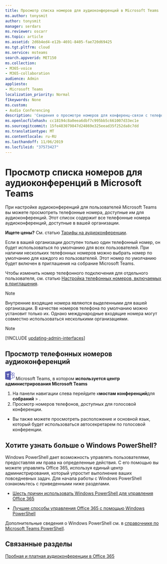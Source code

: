 ```yaml
---
title: Просмотр списка номеров для аудиоконференций в Microsoft Teams
ms.author: tonysmit
author: tonysmit
manager: serdars
ms.reviewer: oscarr
ms.topic: article
ms.assetid: 2d6b4ed4-e12b-4691-8405-fae720d69425
ms.tgt.pltfrm: cloud
ms.service: msteams
search.appverid: MET150
ms.collection:
- M365-voice
- M365-collaboration
audience: Admin
appliesto:
- Microsoft Teams
localization_priority: Normal
f1keywords: None
ms.custom:
- Audio Conferencing
description: 'Сведения о просмотре номеров для конференц-связи с телефонным подключением из Microsoft Teams. '
ms.openlocfilehash: cc18194c8a0eea6dbf7c995bb5c661007d33ec1e
ms.sourcegitcommit: 15fe483079847d24869e325eead35f252da8c7dd
ms.translationtype: MT
ms.contentlocale: ru-RU
ms.lasthandoff: 11/06/2019
ms.locfileid: "37573427"
---
```

# <a name="see-a-list-of-audio-conferencing-numbers-in-microsoft-teams"></a>Просмотр списка номеров для аудиоконференций в Microsoft Teams

При настройке аудиоконференций для пользователей Microsoft Teams вы можете просмотреть телефонные номера, доступные им для аудиоконференций. Этот список содержит все телефонные номера аудиоконференций, доступные в вашей организации.
  
 **Ищете цены?** См. статью [Тарифы на аудиоконференции](https://products.office.com/skype-for-business/audio-conferencing#Requirements).
  
Если в вашей организации доступен только один телефонный номер, он будет использоваться по умолчанию для всех пользователей. При наличии нескольких телефонных номеров можно выбрать номер по умолчанию для каждого из пользователей. Этот номер по умолчанию будет включен в приглашения на собрание Microsoft Teams.
  
Чтобы изменить номер телефонного подключения для отдельного пользователя, см. статью [Настройка телефонных номеров, включаемых в приглашения](set-the-phone-numbers-included-on-invites-in-teams.md).
  
> [!NOTE]
> Внутренние входящие номера являются выделенными для вашей организации. В качестве номеров телефона по умолчанию можно установит только их. Однако международные входящие номера могут совместно использоваться несколькими организациями. 

> [!NOTE]
> [!INCLUDE [updating-admin-interfaces](includes/updating-admin-interfaces.md)]

## <a name="to-view-your-audio-conferencing-phone-numbers"></a>Просмотр телефонных номеров аудиоконференций

![Значок с логотипом](media/teams-logo-30x30.png) Microsoft Teams, в котором **используется центр администрирования Microsoft Teams**

1. На панели навигации слева перейдите к**мостам конференций**для **собраний** > . 
2. Просмотр номеров телефонов, доступных для голосовой конференции.

- Вы также можете просмотреть расположение и основной язык, который будет использоваться автосекретарем по голосовой конференции.

## <a name="want-to-know-more-about-windows-powershell"></a>Хотите узнать больше о Windows PowerShell?

Windows PowerShell дает возможность управлять пользователями, предоставляя им права на определенные действия. С его помощью вы можете управлять Office 365, используя единый центр администрирования, который упростит выполнение ваших повседневных задач. Для начала работы с Windows PowerShell ознакомьтесь с приведенными ниже разделами.
    
  - [Шесть причин использовать Windows PowerShell для управления Office 365](https://go.microsoft.com/fwlink/?LinkId=525041)
    
  - [Лучшие способы управления Office 365 с помощью Windows PowerShell](https://go.microsoft.com/fwlink/?LinkId=525142)
    
Дополнительные сведения о Windows PowerShell см. в [справочнике по Microsoft Teams PowerShell](https://docs.microsoft.com/powershell/module/teams/?view=teams-ps).
  
## <a name="related-topics"></a>Связанные разделы

[Пробная и платная аудиоконференции в Office 365](/SkypeForBusiness/audio-conferencing-in-office-365/try-or-purchase-audio-conferencing-in-office-365)
  

